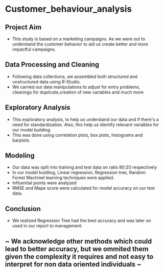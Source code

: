 # Customer_behaviour_analysis

## Project Aim
* This study is based on a marketing campaigns. As we were out to understand the customer behavior to aid us 
create better and more impactful campaigns.

## Data Processing and Cleaning
* Following data collections, we assembled both structured and unstructured data using R-Studio. 
* We carried out data manipulations to adjust for entry problems, cleanings for duplicate,creation of new variables and much more

## Exploratory Analysis
* This exploratory analysis, to help us understand our data and if there's a need for standardization. Also, this help us identify relevant variables for our model building.
* This was done using correlation plots, box plots, histograms and barplots.

## Modeling
* Our data was split into training and test data on ratio 80:20 respectively
* In our model buidling, Linear regression, Regression tree, Random Forest Machinel learning techniques were applied.
* Influential points were analyzed
* RMSE and Mape score were calculated for model accuracy on our test data.

## Conclusion
* We realized Regression Tree had the best accuracy and was later on used in our report to management.

## ~ We acknowledge other methods which could lead to better accuracy, but we ommited them given the complexity it requires and not easy to interpret for non data oriented individuals ~
